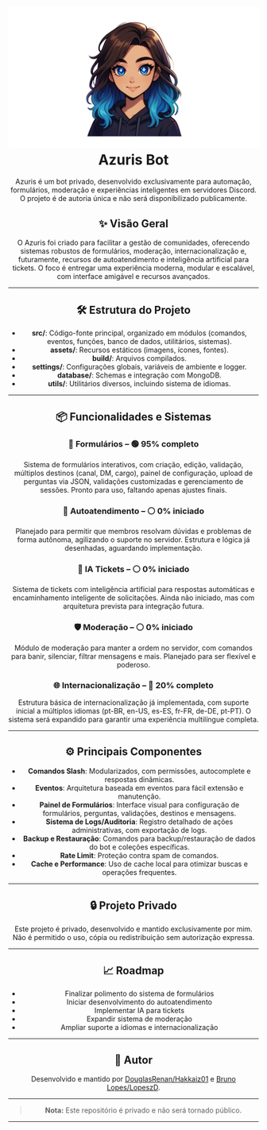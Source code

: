 <div align="center">

# ![Logo do Azuris Bot](https://github.com/Hakkaiz01/Azuris-Project/blob/main/avatar.png) Azuris Bot

Azuris é um bot privado, desenvolvido exclusivamente para automação, formulários, moderação e experiências inteligentes em servidores Discord. O projeto é de autoria única e não será disponibilizado publicamente.

## ✨ Visão Geral

O Azuris foi criado para facilitar a gestão de comunidades, oferecendo sistemas robustos de formulários, moderação, internacionalização e, futuramente, recursos de autoatendimento e inteligência artificial para tickets. O foco é entregar uma experiência moderna, modular e escalável, com interface amigável e recursos avançados.

---

## 🛠️ Estrutura do Projeto

- **src/**: Código-fonte principal, organizado em módulos (comandos, eventos, funções, banco de dados, utilitários, sistemas).
- **assets/**: Recursos estáticos (imagens, ícones, fontes).
- **build/**: Arquivos compilados.
- **settings/**: Configurações globais, variáveis de ambiente e logger.
- **database/**: Schemas e integração com MongoDB.
- **utils/**: Utilitários diversos, incluindo sistema de idiomas.

---

## 📦 Funcionalidades e Sistemas

### 📄 Formulários – 🟢 95% completo
Sistema de formulários interativos, com criação, edição, validação, múltiplos destinos (canal, DM, cargo), painel de configuração, upload de perguntas via JSON, validações customizadas e gerenciamento de sessões. Pronto para uso, faltando apenas ajustes finais.

### 🤖 Autoatendimento – ⚪ 0% iniciado
Planejado para permitir que membros resolvam dúvidas e problemas de forma autônoma, agilizando o suporte no servidor. Estrutura e lógica já desenhadas, aguardando implementação.

### 🧠 IA Tickets – ⚪ 0% iniciado
Sistema de tickets com inteligência artificial para respostas automáticas e encaminhamento inteligente de solicitações. Ainda não iniciado, mas com arquitetura prevista para integração futura.

### 🛡️ Moderação – ⚪ 0% iniciado
Módulo de moderação para manter a ordem no servidor, com comandos para banir, silenciar, filtrar mensagens e mais. Planejado para ser flexível e poderoso.

### 🌐 Internacionalização – 🔴 20% completo
Estrutura básica de internacionalização já implementada, com suporte inicial a múltiplos idiomas (pt-BR, en-US, es-ES, fr-FR, de-DE, pt-PT). O sistema será expandido para garantir uma experiência multilíngue completa.

---

## ⚙️ Principais Componentes

- **Comandos Slash**: Modularizados, com permissões, autocomplete e respostas dinâmicas.
- **Eventos**: Arquitetura baseada em eventos para fácil extensão e manutenção.
- **Painel de Formulários**: Interface visual para configuração de formulários, perguntas, validações, destinos e mensagens.
- **Sistema de Logs/Auditoria**: Registro detalhado de ações administrativas, com exportação de logs.
- **Backup e Restauração**: Comandos para backup/restauração de dados do bot e coleções específicas.
- **Rate Limit**: Proteção contra spam de comandos.
- **Cache e Performance**: Uso de cache local para otimizar buscas e operações frequentes.

---

## 🔒 Projeto Privado

Este projeto é privado, desenvolvido e mantido exclusivamente por mim. Não é permitido o uso, cópia ou redistribuição sem autorização expressa.

---

## 📈 Roadmap

- Finalizar polimento do sistema de formulários
- Iniciar desenvolvimento do autoatendimento
- Implementar IA para tickets
- Expandir sistema de moderação
- Ampliar suporte a idiomas e internacionalização

---

## 👤 Autor

Desenvolvido e mantido por [DouglasRenan/Hakkaiz01](https://github.com/Hakkaiz01) e [Bruno Lopes/LopeszD](https://github.com/LopeszD).

---

> **Nota:** Este repositório é privado e não será tornado público.

---

</div>
